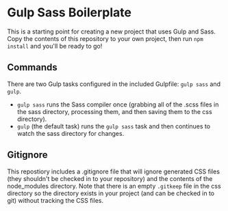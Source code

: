 # Gulp Sass Boilerplate

This is a starting point for creating a new project that uses Gulp and Sass. Copy the contents of this repository to your own project, then run `npm install` and you'll be ready to go!

## Commands

There are two Gulp tasks configured in the included Gulpfile: `gulp sass` and `gulp`.
* `gulp sass` runs the Sass compiler once (grabbing all of the .scss files in the sass directory, processing them, and then saving them to the css directory).
* `gulp` (the default task) runs the `gulp sass` task and then continues to watch the sass directory for changes.

## Gitignore

This repostiory includes a .gitignore file that will ignore generated CSS files (they shouldn't be checked in to your repository) and the contents of the node_modules directory. Note that there is an empty `.gitkeep` file in the css directory so the directory exists in your project (and can be checked in to git) without tracking the CSS files.
